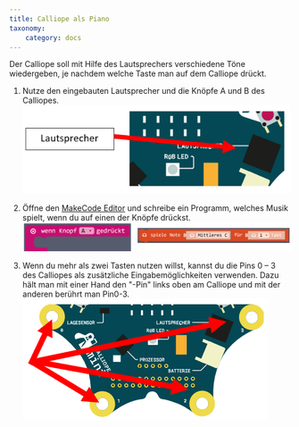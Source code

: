 ```yaml
---
title: Calliope als Piano
taxonomy:
    category: docs
---
```


Der Calliope soll mit Hilfe des Lautsprechers verschiedene Töne wiedergeben, je nachdem welche Taste man auf dem Calliope drückt.

1. Nutze den eingebauten Lautsprecher und die Knöpfe A und B des Calliopes.
![alt](./laut.png)

2. Öffne den [MakeCode Editor](https://makecode.calliope.cc/) und schreibe ein Programm, welches Musik spielt, wenn du auf einen der Knöpfe drückst.
![alt](./kombi.png)

3. Wenn du mehr als zwei Tasten nutzen willst, kannst du die Pins 0 – 3 des Calliopes als zusätzliche Eingabemöglichkeiten verwenden. Dazu hält man mit einer Hand den "-Pin" links oben am Calliope und mit der anderen berührt man Pin0-3.
![alt](./multibutton.png)

